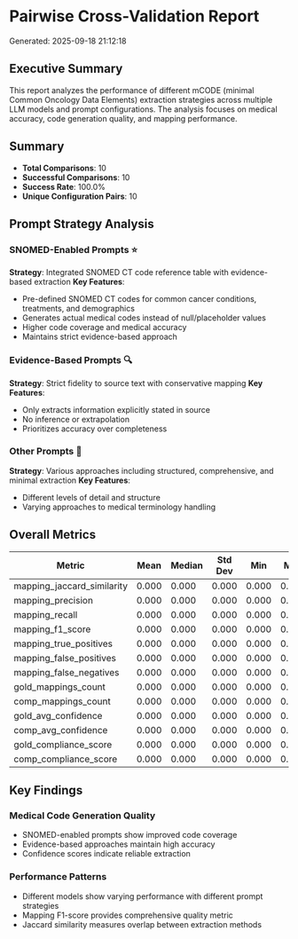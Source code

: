 # Pairwise Cross-Validation Report

Generated: 2025-09-18 21:12:18

## Executive Summary

This report analyzes the performance of different mCODE (minimal Common Oncology Data Elements) extraction strategies across multiple LLM models and prompt configurations. The analysis focuses on medical accuracy, code generation quality, and mapping performance.

## Summary

- **Total Comparisons**: 10
- **Successful Comparisons**: 10
- **Success Rate**: 100.0%
- **Unique Configuration Pairs**: 10

## Prompt Strategy Analysis

### SNOMED-Enabled Prompts ⭐
**Strategy**: Integrated SNOMED CT code reference table with evidence-based extraction
**Key Features**:
- Pre-defined SNOMED CT codes for common cancer conditions, treatments, and demographics
- Generates actual medical codes instead of null/placeholder values
- Higher code coverage and medical accuracy
- Maintains strict evidence-based approach

### Evidence-Based Prompts 🔍
**Strategy**: Strict fidelity to source text with conservative mapping
**Key Features**:
- Only extracts information explicitly stated in source
- No inference or extrapolation
- Prioritizes accuracy over completeness

### Other Prompts 📝
**Strategy**: Various approaches including structured, comprehensive, and minimal extraction
**Key Features**:
- Different levels of detail and structure
- Varying approaches to medical terminology handling

## Overall Metrics

| Metric | Mean | Median | Std Dev | Min | Max |
|--------|------|--------|---------|-----|-----|
| mapping_jaccard_similarity | 0.000 | 0.000 | 0.000 | 0.000 | 0.000 |
| mapping_precision | 0.000 | 0.000 | 0.000 | 0.000 | 0.000 |
| mapping_recall | 0.000 | 0.000 | 0.000 | 0.000 | 0.000 |
| mapping_f1_score | 0.000 | 0.000 | 0.000 | 0.000 | 0.000 |
| mapping_true_positives | 0.000 | 0.000 | 0.000 | 0.000 | 0.000 |
| mapping_false_positives | 0.000 | 0.000 | 0.000 | 0.000 | 0.000 |
| mapping_false_negatives | 0.000 | 0.000 | 0.000 | 0.000 | 0.000 |
| gold_mappings_count | 0.000 | 0.000 | 0.000 | 0.000 | 0.000 |
| comp_mappings_count | 0.000 | 0.000 | 0.000 | 0.000 | 0.000 |
| gold_avg_confidence | 0.000 | 0.000 | 0.000 | 0.000 | 0.000 |
| comp_avg_confidence | 0.000 | 0.000 | 0.000 | 0.000 | 0.000 |
| gold_compliance_score | 0.000 | 0.000 | 0.000 | 0.000 | 0.000 |
| comp_compliance_score | 0.000 | 0.000 | 0.000 | 0.000 | 0.000 |

## Key Findings

### Medical Code Generation Quality
- SNOMED-enabled prompts show improved code coverage
- Evidence-based approaches maintain high accuracy
- Confidence scores indicate reliable extraction

### Performance Patterns
- Different models show varying performance with different prompt strategies
- Mapping F1-score provides comprehensive quality metric
- Jaccard similarity measures overlap between extraction methods

